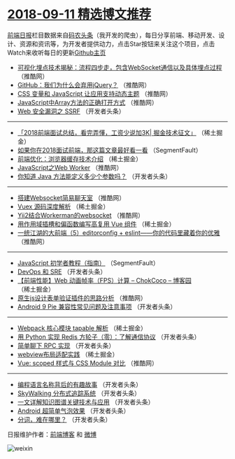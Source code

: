 # [2018-09-11 精选博文推荐](http://hao.caibaojian.com/date/2018/09/11)

[前端日报](http://caibaojian.com/c/news)栏目数据来自[码农头条](http://hao.caibaojian.com/)（我开发的爬虫），每日分享前端、移动开发、设计、资源和资讯等，为开发者提供动力，点击Star按钮来关注这个项目，点击Watch来收听每日的更新[Github主页](https://github.com/kujian/frontendDaily)
* [可视化埋点技术揭秘：流程四步走，包含WebSocket通信以及具体埋点过程](http://hao.caibaojian.com/85935.html) （推酷网）
* [GitHub：我们为什么会弃用jQuery？](http://hao.caibaojian.com/85927.html) （推酷网）
* [CSS 变量和 JavaScript 让应用支持动态主题](http://hao.caibaojian.com/85930.html) （推酷网）
* [JavaScript中Array方法的正确打开方式](http://hao.caibaojian.com/85925.html) （推酷网）
* [Web 安全漏洞之 SSRF](http://hao.caibaojian.com/85896.html) （开发者头条）

***
* [「2018前端面试总结，看完弄懂，工资少说加3K| 掘金技术征文」](http://hao.caibaojian.com/85859.html) （稀土掘金）
* [如果你在2018面试前端，那这篇文章最好看一看](http://hao.caibaojian.com/85853.html) （SegmentFault）
* [前端优化：浏览器缓存技术介绍](http://hao.caibaojian.com/85868.html) （稀土掘金）
* [JavaScript之Web Worker](http://hao.caibaojian.com/85934.html) （推酷网）
* [你知道 Java 方法能定义多少个参数吗？](http://hao.caibaojian.com/85883.html) （开发者头条）

***
* [搭建Websocket简易聊天室](http://hao.caibaojian.com/85928.html) （推酷网）
* [Vuex 源码深度解析](http://hao.caibaojian.com/85857.html) （稀土掘金）
* [Yii2结合Workerman的websocket](http://hao.caibaojian.com/85933.html) （推酷网）
* [用作用域插槽和偏函数编写高复用 Vue 组件](http://hao.caibaojian.com/85869.html) （稀土掘金）
* [一统江湖的大前端（5）editorconfig + eslint——你的代码里藏着你的优雅](http://hao.caibaojian.com/85926.html) （推酷网）

***
* [JavaScript 初学者教程（指南）](http://hao.caibaojian.com/85842.html) （SegmentFault）
* [DevOps 和 SRE](http://hao.caibaojian.com/85887.html) （开发者头条）
* [【前端性能】Web 动画帧率（FPS）计算 &#8211; ChokCoco &#8211; 博客园](http://hao.caibaojian.com/85864.html) （稀土掘金）
* [原生js设计表单验证插件的思路分析](http://hao.caibaojian.com/85929.html) （推酷网）
* [Android 9 Pie 兼容性常见问题及注意事项](http://hao.caibaojian.com/85898.html) （开发者头条）

***
* [Webpack 核心模块 tapable 解析](http://hao.caibaojian.com/85865.html) （稀土掘金）
* [用 Python 实现 Redis 方轮子（零）：了解通信协议](http://hao.caibaojian.com/85888.html) （开发者头条）
* [简单聊下 RPC 实现](http://hao.caibaojian.com/85899.html) （开发者头条）
* [webview布局适配实践](http://hao.caibaojian.com/85866.html) （稀土掘金）
* [Vue: scoped 样式与 CSS Module 对比](http://hao.caibaojian.com/85931.html) （推酷网）

***
* [编程语言名称背后的有趣故事](http://hao.caibaojian.com/85901.html) （开发者头条）
* [SkyWalking 分布式追踪系统](http://hao.caibaojian.com/85891.html) （开发者头条）
* [一文详解知识图谱关键技术与应用](http://hao.caibaojian.com/85892.html) （开发者头条）
* [Android 超简单气泡效果](http://hao.caibaojian.com/85903.html) （开发者头条）
* [分词，难在哪里？](http://hao.caibaojian.com/85893.html) （开发者头条）

日报维护作者：[前端博客](http://caibaojian.com/) 和 [微博](http://caibaojian.com/go/weibo)

![weixin](https://user-images.githubusercontent.com/3055447/38468989-651132ac-3b80-11e8-8e6b-15122322a9d7.png)